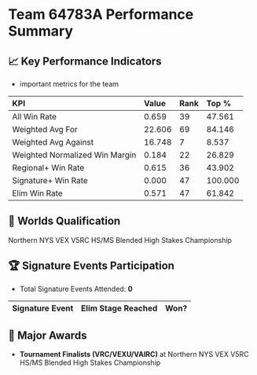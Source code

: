 # Team 64783A Performance Summary

## 📈 Key Performance Indicators
- important metrics for the team

| KPI | Value | Rank | Top % |
|:---|:-----|:----|:-----|
| All Win Rate | 0.659 | 39 | 47.561 |
| Weighted Avg For | 22.606 | 69 | 84.146 |
| Weighted Avg Against | 16.748 | 7 | 8.537 |
| Weighted Normalized Win Margin | 0.184 | 22 | 26.829 |
| Regional+ Win Rate | 0.615 | 36 | 43.902 |
| Signature+ Win Rate | 0.000 | 47 | 100.000 |
| Elim Win Rate | 0.571 | 47 | 61.842 |


## 🎯 Worlds Qualification
Northern NYS VEX V5RC HS/MS Blended High Stakes Championship

## 🏆 Signature Events Participation
- Total Signature Events Attended: **0**

| Signature Event | Elim Stage Reached | Won? |
|:----------------|:-------------------|:----|


## 🥇 Major Awards
- **Tournament Finalists (VRC/VEXU/VAIRC)** at Northern NYS VEX V5RC HS/MS Blended High Stakes Championship

